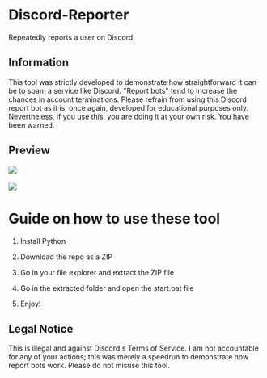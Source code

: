 # Discord-Reporter    
Repeatedly reports a user on Discord. 
   
## Information    
This tool was strictly developed to demonstrate how straightforward it can be to spam a service like Discord. "Report bots" tend to increase the chances in account terminations. Please refrain from using this Discord report bot as it is, once again, developed for educational purposes only. Nevertheless, if you use this, you are doing it at your own risk. You have been warned.   
 
## Preview  
![](https://i.imgur.com/kGwdAd9.png)<br>    
![](https://i.imgur.com/9l4mtac.gif)     

# Guide on how to use these tool     
   
1. Install Python

2. Download the repo as a ZIP   
   
3. Go in your file explorer and extract the ZIP file   
     
4. Go in the extracted folder and open the start.bat file 
  
5. Enjoy!   
  
## Legal Notice   
This is illegal and against Discord's Terms of Service. I am not accountable for any of your actions; this was merely a speedrun to demonstrate how report bots work. Please do not misuse this tool.    